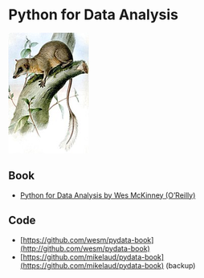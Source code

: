 # Python for Data Analysis
![Ptilocercus_lowii](cover/1_ptilocercus_lowii_160x240.jpg?raw=true "Python for Data Analysis")

## Book
- [Python for Data Analysis by Wes McKinney (O’Reilly)](https://www.amazon.com/Python-Data-Analysis-Wrangling-IPython/dp/1491957662)

## Code
- [https://github.com/wesm/pydata-book](http://github.com/wesm/pydata-book)
- [https://github.com/mikelaud/pydata-book](https://github.com/mikelaud/pydata-book) (backup)
